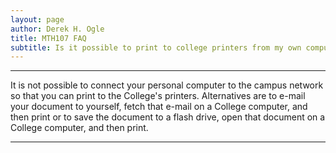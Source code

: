 ```yaml
---
layout: page
author: Derek H. Ogle
title: MTH107 FAQ
subtitle: Is it possible to print to college printers from my own computer?
---
```


----

It is not possible to connect your personal computer to the campus network so that you can print to the College's printers. Alternatives are to e-mail your document to yourself, fetch that e-mail on a College computer, and then print or to save the document to a flash drive, open that document on a College computer, and then print.

----
